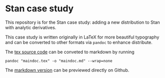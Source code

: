 # Stan case study

This repository is for the Stan case study: adding a new distribution to Stan with analytic derivatives.

This case study is written originally in LaTeX for more beautiful typography and can be converted to other formats via `pandoc` to enhance distribute.

The [tex source code](/docs/maindoc.tex) can be conveted to markdown by running

```shell
pandoc "maindoc.tex" -o "maindoc.md" --wrap=none
```

The [markdown version](/docs/maindoc.md) can be previewed directly on Github.